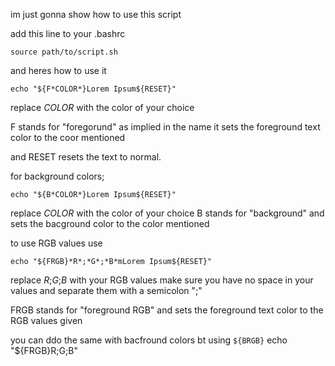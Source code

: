 im just gonna show how to use this script

add this line to your .bashrc

`
source path/to/script.sh
`

and heres how to use it

`
echo "${F*COLOR*}Lorem Ipsum${RESET}"
`

replace *COLOR* with the color of your choice

F stands for "foregorund"
as implied in the name it sets the foreground text color to the coor mentioned

and RESET resets the text to normal.

for background colors;

`
echo "${B*COLOR*}Lorem Ipsum${RESET}"
`

replace *COLOR* with the color of your choice
B stands for "background" and sets the bacground color to the color mentioned

to use RGB values use

`
echo "${FRGB}*R*;*G*;*B*mLorem Ipsum${RESET}"
`

replace *R*;*G*;*B* with your RGB values
make sure you have no space in your values and separate them with a semicolon ";"

FRGB stands for "foreground RGB" and sets the foreground text color to the RGB values given

you can ddo the same with bacfround colors bt using `${BRGB}`
echo "${FRGB}R;G;B"
